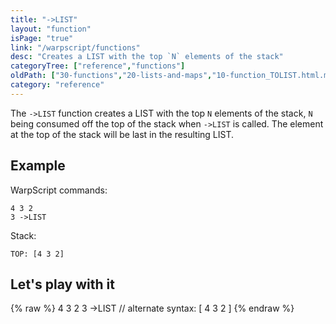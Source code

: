 ```yaml
---
title: "->LIST"
layout: "function"
isPage: "true"
link: "/warpscript/functions"
desc: "Creates a LIST with the top `N` elements of the stack"
categoryTree: ["reference","functions"]
oldPath: ["30-functions","20-lists-and-maps","10-function_TOLIST.html.md"]
category: "reference"
---
```

 
The `->LIST` function creates a LIST with the top `N` elements of the stack, `N` being consumed off the top of the stack 
when `->LIST` is called. The element at the top of the stack will be last in the resulting LIST.

## Example ##

WarpScript commands:

    4 3 2
    3 ->LIST

Stack:

    TOP: [4 3 2]

## Let's play with it ##

{% raw %}
<warp10-warpscript-widget backend="{{backend}}"  exec-endpoint="{{execEndpoint}}">4 3 2
3 ->LIST
// alternate syntax:
[ 4 3 2 ]
</warp10-warpscript-widget>
{% endraw %}    
